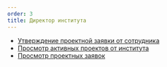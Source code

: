 ```yaml
---
order: 3
title: Директор института
---
```


-  [Утверждение проектной заявки от сотрудника](./utverzhdenie-proektnoi-zayavki-ot-sotrudnika.md)
-  [Просмотр активных проектов от института](./prosmotr-aktivnih-proektov-ot-instituta.md)
-  [Просмотр проектных заявок](./prosmotr-proektnih-zayavok.md)

